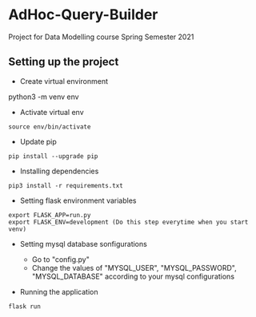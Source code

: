 # AdHoc-Query-Builder

Project for Data Modelling course Spring Semester 2021

## Setting up the project

* Create virtual environment

python3 -m venv env
* Activate virtual env

```
source env/bin/activate
```
* Update pip

```
pip install --upgrade pip
```
* Installing dependencies

```
pip3 install -r requirements.txt
```
* Setting flask environment variables

```
export FLASK_APP=run.py
export FLASK_ENV=development (Do this step everytime when you start venv)
```
* Setting mysql database sonfigurations

  * Go to "config.py"
  * Change the values of "MYSQL_USER", "MYSQL_PASSWORD", "MYSQL_DATABASE" according to your mysql configurations
* Running the application

```
flask run
```
